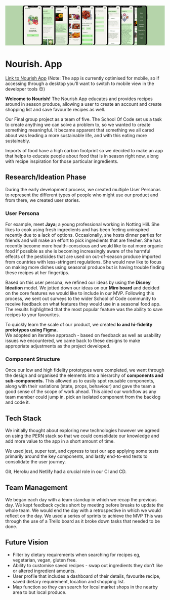 <img src='https://github.com/SchoolOfCode/final-project-repo-restful-journey/blob/main/Untitled%20design.png' alt="banner"></img>

# Nourish. App
[Link to Nourish App](https://seasonal-food.netlify.app/) (Note: The app is currently optimised for mobile, so if accessing through a desktop you'll want to switch to mobile view in the developer tools 😊)

**Welcome to Nourish!** 
The Nourish App educates and provides recipes around in season produce, allowing a user to create an account and create shopping list and save favourite recipes as well. 

Our Final group project as a team of five. 
The School Of Code set us a task to create anything we can solve a problem to, 
so we wanted to create something meaningful. It became apparent that something
we all cared about was leading a more sustainable life, and with this eating more sustainably.

Imports of food have a high carbon footprint so we decided to make an app that 
helps to educate people about food that is in season right now, along with recipe
inspiration for those particular ingredients. 

## Research/Ideation Phase

During the early development process, we created multiple User Personas to represent the
different types of people who might use our product and from there, we created 
user stories.

### User Persona
For example, meet **Jaya**; a young professional working in Notting Hill. She likes 
to cook using fresh ingredients and has been feeling uninspired recently due to a 
lack of options. Occasionally, she hosts dinner parties for friends and will make 
an effort to pick ingredients that are fresher. She has recently become more 
health-conscious and would like to eat more organic food if possible as she is 
becoming increasingly aware of the harmful effects of the pesticides that are 
used on out-of-season produce imported from countries with less-stringent regulations. She would now like to focus on making more dishes using seasonal produce but is having trouble finding these recipes at her fingertips.

Based on this user persona, we refined our ideas by using the **Disney Ideation** model.
We jotted down our ideas on our **Miro board** and decided on the core features we 
would like to include in our MVP. Following this process, we sent out surveys 
to the wider School of Code community to receive feedback on what features they
would use in a seasonal food app. The results highlighted that the most popular 
feature was the ability to save recipes to your favourites.

To quickly learn the scale of our product, we created **lo and hi-fidelity prototypes
using Figma.**  
We adopted an iterative approach - based on feedback as well as usability 
issues we encountered, we came back to these designs to make appropriate 
adjustments as the project developed.


### Component Structure
Once our low and high fidelity prototypes were completed, we went through the 
design and organised the elements into a hierarchy of **components and 
sub-components.** This allowed us to easily spot reusable components, along with 
their variations (state, props, behaviour) and gave the team a good sense of the
scope of work ahead. This aided our workflow as any team member could jump in, 
pick an isolated component from the backlog and code it.


## Tech Stack
We initially thought about exploring new technologies however we agreed on using
the PERN stack so that we could consolidate our knowledge and add more value to the 
app in a short amount of time.

We used jest, super test, and cypress to test our app applying some tests primarily
around the key components, and lastly end-to-end tests to consolidate the user journey.

Git, Heroku and Netlify had a crucial role in our CI and CD.

## Team Management
We began each day with a team standup in which we recap the previous day. We kept 
feedback cycles short by meeting before breaks to update the whole team. We would 
end the day with a retrospective in which we would reflect on the day.
We used a series of sprints to achieve the MVP This was through the use of a 
Trello board as it broke down tasks that needed to be done.

## Future Vision
- Filter by dietary requirements when searching for recipes eg, vegetarian, vegan, gluten free.
- Ability to customise saved recipes - swap out ingredients they don’t like or altered ingredient amounts. 
- User profile that includes a dashboard of their details, favourite recipe, saved dietary requirement, location and shopping list.
- Map function so they can search for local market shops in the nearby area to but local produce.

